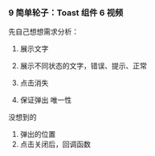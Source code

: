 ### 9 简单轮子：Toast 组件 6 视频

先自己想想需求分析：

1. 展示文字

2. 展示不同状态的文字，错误、提示、正常

3. 点击消失

4. 保证弹出 唯一性

   

没想到的

1. 弹出的位置
2. 点击关闭后，回调函数